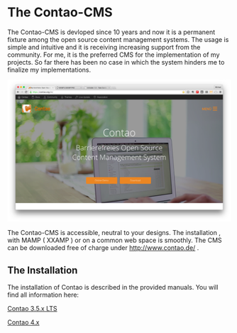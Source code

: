 # The Contao-CMS
The Contao-CMS is devloped since 10 years and now it is a permanent fixture among the open source content management systems. The usage is simple and intuitive and it is receiving increasing support from the community. For me, it is the preferred CMS for the implementation of my projects. So far there has been no case in which the system hinders me to finalize my implementations.

![](images/contao/contao_homepage.png)

The Contao-CMS is accessible, neutral to your designs. The installation , with MAMP ( XXAMP ) or on a common web space is smoothly. The CMS can be downloaded free of charge under http://www.contao.de/ .

## The Installation
The installation of Contao is described in the provided manuals. You  will find all information here:

[Contao 3.5.x LTS](https://docs.contao.org/books/manual/3.5/en/01-installation/installing-contao.html)

[Contao 4.x](https://docs.contao.org/books/manual/4.2/en/01-installation/installing-contao.html)